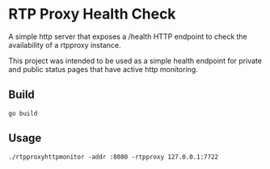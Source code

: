 # RTP Proxy Health Check

A simple http server that exposes a /health HTTP endpoint to check the availability of a rtpproxy instance.

This project was intended to be used as a simple health endpoint for private and public status pages that have active http monitoring.


## Build

```
go build
```

## Usage

```
./rtpproxyhttpmonitor -addr :8080 -rtpproxy 127.0.0.1:7722
```
